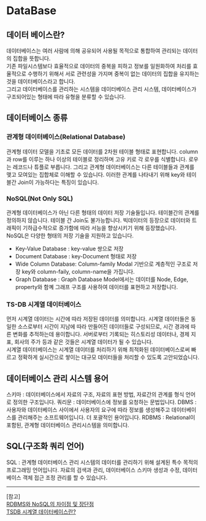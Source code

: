 # DataBase

## 데이터 베이스란?

데이터베이스는 여러 사람에 의해 공유되어 사용될 목적으로 통합하여 관리되는 데이터의 집합을 뜻합니다.  
기존 파일시스템보다 효율적으로 데이터의 중복을 피하고 정보를 일원화하여 처리를 효율적으로 수행하기 위해서 서로 관련성을 가지며 중복이 없는 데이터의 집합을 유지하는 것을 데이터베이스라고 합니다.  
그리고 데이터베이스를 관리하는 시스템을 데이터베이스 관리 시스템, 데이터베이스가 구조되어있는 형태에 따라 유형을 분류할 수 있습니다.

## 데이터베이스 종류

### 관계형 데이터베이스(Relational Database)

관계형 데이터 모델을 기초로 모든 데이터를 2차원 테이블 형태로 표현합니다. column과 row를 이루는 하나 이상의 테이블로 정리하며 고유 키로 각 로우를 식별합니다. 로우는 레코드나 튜플로 부릅니다. 그리고 관계형 데이터베이스는 다른 테이블들과 관계를 맺고 모여있는 집합체로 이해할 수 있습니다. 이러한 관계를 나타내기 위해 key와 테이블간 Join이 가능하다는 특징이 있습니다.

### NoSQL(Not Only SQL)

관계형 데이터베이스가 아닌 다른 형태의 데이터 저장 기술들입니다. 테이블간의 관계를 정의하지 않습니다. 테이블 간 Join도 불가능합니다. 빅데이터의 등장으로 데이터와 트래픽이 기하급수적으로 증가함에 따라 서능을 향상시키기 위해 등장했습니다.  
NoSQL은 다양한 형태의 저장 기술을 지원하고 있습니다.

- Key-Value Database : key-value 쌍으로 저장
- Document Database : key-Document 형태로 저장
- Wide Column Database: Column-family Modal 기반으로 계층적인 구조로 저장 key와 column-faily, column-name을 가집니다.
- Graph Database : Graph Database Model에서는 데이터를 Node, Edge, property와 함꼐 그래프 구조를 사용하여 데이터를 표현하고 저장합니다.

### TS-DB 시계열 데이터베이스

먼저 시계열 데이터는 시간에 따라 저장된 데이터를 의미합니다. 시계열 데이터들은 동일한 소스로부터 시간이 지남에 따라 만들어진 데이터들로 구성되므로, 시간 경과에 따른 변화를 추적하는데 용이합니다. 서버로부터 기록되는 히스토리성 데이터나, 경제 지표, 회사의 주가 등과 같은 것들은 시계열 데이터가 될 수 있습니다.  
시계열 데이터베이스는 시계열 데이터를 처리하기 위해 최적화된 데이터베이스로써 빠르고 정확하게 실시간으로 쌓이는 대규모 데이터들을 처리할 수 있도록 고안되었습니다.

## 데이터베이스 관리 시스템 용어

스키마 : 데이터베이스에서 자료의 구조, 자료의 표현 방법, 자료간의 관계를 형식 언어로 정의한 구조입니다.
쿼리문 : 데이터베이스에 정보를 요청하는 문법입니다.
DBMS : 사용자와 데이터베이스 사이에서 사용자의 요구에 따라 정보를 생성해주고 데이터베이스를 관리해주는 소프트웨어입니다. 더 포괄적인 용어입니다.
RDBMS : Relational이 포함된, 관계형 데이터베이스 관리시스템을 의미합니다.

## SQL(구조화 쿼리 언어)

SQL : 관계형 데이터베이스 관리 시스템의 데이터를 관리하기 위해 설계된 특수 목적의 프로그래밍 언어입니다. 자료의 검색과 관리, 데이터베이스 스키마 생성과 수정, 데이터베이스 객체 접근 조정 관리를 할 수 있습니다.

---

[참고]  
[RDBMS와 NoSQL의 차이점 및 장단점](https://pythontoomuchinformation.tistory.com/528)  
[TSDB 시계열 데이터베이스란?](https://mangkyu.tistory.com/188)
